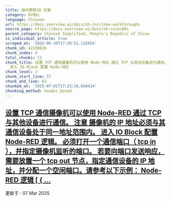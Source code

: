 ```yaml
---
title: 操作教程10 文章
category: OV80i
language: Chinese
url: https://docs.overview.ai/docs/zh-cn/clone-walkthroughs
source_page: https://docs.overview.ai/docs/zh-cn/ov80i
parent_category: Chinese Simplified, People's Republic of China
is_individual_article: true
scraped_at: '2025-06-30T17:20:51.115654'
chunk_id: 422d8826
chunk_index: 4
total_chunks: 11
chunk_title: 设置 TCP 通信摄像机可以使用 Node-RED 通过 TCP 与其他设备进行通信。 注意 摄像机的 IP 地址必须与其通信设备处于同一地址范围内。
  进入 IO Block 配置 Node-RED
chunk_level: 2
chunk_start_line: 57
chunk_end_line: 61
chunked_at: '2025-07-01T17:23:34.034414'
chunking_method: header_based
---
```


## [设置 TCP 通信摄像机可以使用 Node-RED 通过 TCP 与其他设备进行通信。 注意 摄像机的 IP 地址必须与其通信设备处于同一地址范围内。 进入 IO Block 配置 Node-RED 逻辑。 必须打开一个通信端口（ tcp in ），并指定摄像机监听的端口。 若要向端口发送响应，需要放置一个 tcp out 节点，指定通信设备的 IP 地址，并分配一个空闲端口。请参考以下示例： Node-RED 逻辑 \[ \{ ...](/docs/zh-cn/tcp-communication-1)

更新于 : 07 Mar 2025
